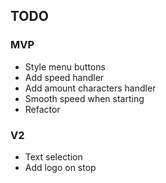## TODO

### MVP
- Style menu buttons
- Add speed handler
- Add amount characters handler
- Smooth speed when starting
- Refactor

### V2
- Text selection
- Add logo on stop